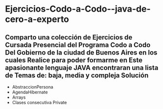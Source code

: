 # Ejercicios-Codo-a-Codo--java-de-cero-a-experto
## Comparto una colección de Ejercicios  de Cursada Presencial del Programa Codo a Codo Del Gobierno de la ciudad de Buenos Aires en los cuales Realice para poder formarme en Este apasionante lenguaje JAVA encontraran una lista de Temas de:  baja,  media y compleja Solución
- AbstraccionPersona
- AgendaHibernate
- Arrays
- Clases consecutiva Private 
